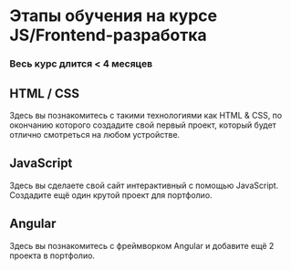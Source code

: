 # Этапы обучения на курсе JS/Frontend-разработка
### Весь курс длится < 4 месяцев

## HTML / CSS
Здесь вы познакомитесь с такими технологиями как HTML & CSS, по окончанию которого создадите свой первый проект, который будет отлично смотреться на любом устройстве.

## JavaScript
Здесь вы сделаете свой сайт интерактивный с помощью JavaScript.
Создадите ещё один крутой проект для портфолио.

## Angular
Здесь вы познакомитесь с фреймворком Angular и добавите ещё 2 проекта в портфолио.
